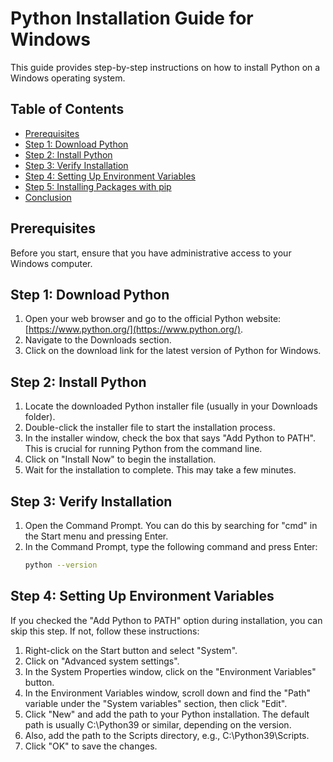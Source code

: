 # Python Installation Guide for Windows

This guide provides step-by-step instructions on how to install Python on a Windows operating system.

## Table of Contents

- [Prerequisites](#prerequisites)
- [Step 1: Download Python](#step-1-download-python)
- [Step 2: Install Python](#step-2-install-python)
- [Step 3: Verify Installation](#step-3-verify-installation)
- [Step 4: Setting Up Environment Variables](#step-4-setting-up-environment-variables)
- [Step 5: Installing Packages with pip](#step-5-installing-packages-with-pip)
- [Conclusion](#conclusion)

## Prerequisites

Before you start, ensure that you have administrative access to your Windows computer.

## Step 1: Download Python

1. Open your web browser and go to the official Python website: [https://www.python.org/](https://www.python.org/).
2. Navigate to the Downloads section.
3. Click on the download link for the latest version of Python for Windows.

## Step 2: Install Python

1. Locate the downloaded Python installer file (usually in your Downloads folder).
2. Double-click the installer file to start the installation process.
3. In the installer window, check the box that says "Add Python to PATH". This is crucial for running Python from the command line.
4. Click on "Install Now" to begin the installation.
5. Wait for the installation to complete. This may take a few minutes.

## Step 3: Verify Installation

1. Open the Command Prompt. You can do this by searching for "cmd" in the Start menu and pressing Enter.
2. In the Command Prompt, type the following command and press Enter:
   ```sh
   python --version
   
## Step 4: Setting Up Environment Variables

If you checked the "Add Python to PATH" option during installation, you can skip this step. If not, follow these instructions:

1. Right-click on the Start button and select "System".
2. Click on "Advanced system settings".
3. In the System Properties window, click on the "Environment Variables" button.
4. In the Environment Variables window, scroll down and find the "Path" variable under the "System variables" section, then click "Edit".
5. Click "New" and add the path to your Python installation. The default path is usually C:\Python39 or similar, depending on the version.
6. Also, add the path to the Scripts directory, e.g., C:\Python39\Scripts.
7. Click "OK" to save the changes.

   

